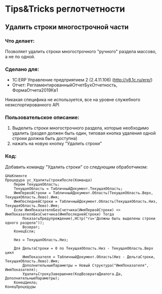 # Tips&Tricks реглотчетности

## Удалить строки многострочной части

### Что делает:
Позволяет удалить строки многострочного "ручного" раздела массово, а не по одной.

### Сделано для:
* 1С:ERP Управление предприятием 2 (2.4.11.106) (http://v8.1c.ru/erp/)
* Отчет: РегламентированныйОтчетБухОтчетность, ФормаОтчета2019Кв1

Никакая специфика не используется, все на уровне служебного неэкспортированного API
### Пользовательское описание:
1. Выделить строки многострочного раздела, которые необходимо удалить (раздел должен быть один, типовая кнопка удаления одной строки должна быть доступна)
2. нажать на новую кнопку "Удалить строки"


### Код:
Добавить команду "Удалить строки" со следующим обработчиком:
``` 1C
&НаКлиенте
Процедура ус_УдалитьСтрокиПосле(Команда)
	Перем ТекущаяОбласть;
	ТекущаяОбласть = ТабличныйДокумент.ТекущаяОбласть;
	ИмяПервойСтроки = ТабличныйДокумент.Область(ТекущаяОбласть.Верх, ТекущаяОбласть.Лево).Имя;
	ИмяПоследнейСтроки = ТабличныйДокумент.Область(ТекущаяОбласть.Низ, ТекущаяОбласть.Лево).Имя;
	Если ИмяПоказателяБезСчетчика(ИмяПервойСтроки) <> ИмяПоказателяБезСчетчика(ИмяПоследнейСтроки) Тогда
		ПоказатьПредупреждение(,НСтр("ru='Должны быть выделены строки одного раздела"));
		Возврат;
	КонецЕсли;
	
	Низ = ТекущаяОбласть.Низ;
	
	Для ДельтаСтроки = 0 по ТекущаяОбласть.Низ - ТекущаяОбласть.Верх цикл
		ИмяПоказателя = ТабличныйДокумент.Область(Низ - ДельтаСтроки, ТекущаяОбласть.Лево).Имя;
		ДополнительныеПараметры = Новый Структура("ИмяПоказателя", ИмяПоказателя);
		УдалитьСтрокуЗавершение(КодВозвратаДиалога.Да, ДополнительныеПараметры);
	КонецЦикла;
КонецПроцедуры

```